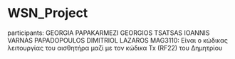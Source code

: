 # WSN_Project

participants:
                 GEORGIA PAPAKARMEZI GEORGIOS TSATSAS IOANNIS VARNAS PAPADOPOULOS DIMITRIOL LAZAROS
 MAG3110:
   Είναι ο κώδικας λειτουργίας του αισθητήρα μαζί με τον κώδικα Tx (RF22) του Δημητρίου
